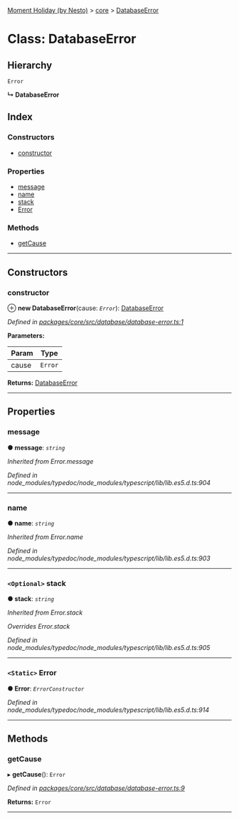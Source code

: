 [Moment Holiday (by Nesto)](../README.md) > [core](../modules/core.md) > [DatabaseError](../classes/core.databaseerror.md)

# Class: DatabaseError

## Hierarchy

 `Error`

**↳ DatabaseError**

## Index

### Constructors

* [constructor](core.databaseerror.md#constructor)

### Properties

* [message](core.databaseerror.md#message)
* [name](core.databaseerror.md#name)
* [stack](core.databaseerror.md#stack)
* [Error](core.databaseerror.md#error)

### Methods

* [getCause](core.databaseerror.md#getcause)

---

## Constructors

<a id="constructor"></a>

###  constructor

⊕ **new DatabaseError**(cause: *`Error`*): [DatabaseError](core.databaseerror.md)

*Defined in [packages/core/src/database/database-error.ts:1](https://github.com/nesto-software/moment-holiday/blob/c39e49d/packages/core/src/database/database-error.ts#L1)*

**Parameters:**

| Param | Type |
| ------ | ------ |
| cause | `Error` |

**Returns:** [DatabaseError](core.databaseerror.md)

___

## Properties

<a id="message"></a>

###  message

**● message**: *`string`*

*Inherited from Error.message*

*Defined in node_modules/typedoc/node_modules/typescript/lib/lib.es5.d.ts:904*

___
<a id="name"></a>

###  name

**● name**: *`string`*

*Inherited from Error.name*

*Defined in node_modules/typedoc/node_modules/typescript/lib/lib.es5.d.ts:903*

___
<a id="stack"></a>

### `<Optional>` stack

**● stack**: *`string`*

*Inherited from Error.stack*

*Overrides Error.stack*

*Defined in node_modules/typedoc/node_modules/typescript/lib/lib.es5.d.ts:905*

___
<a id="error"></a>

### `<Static>` Error

**● Error**: *`ErrorConstructor`*

*Defined in node_modules/typedoc/node_modules/typescript/lib/lib.es5.d.ts:914*

___

## Methods

<a id="getcause"></a>

###  getCause

▸ **getCause**(): `Error`

*Defined in [packages/core/src/database/database-error.ts:9](https://github.com/nesto-software/moment-holiday/blob/c39e49d/packages/core/src/database/database-error.ts#L9)*

**Returns:** `Error`

___

